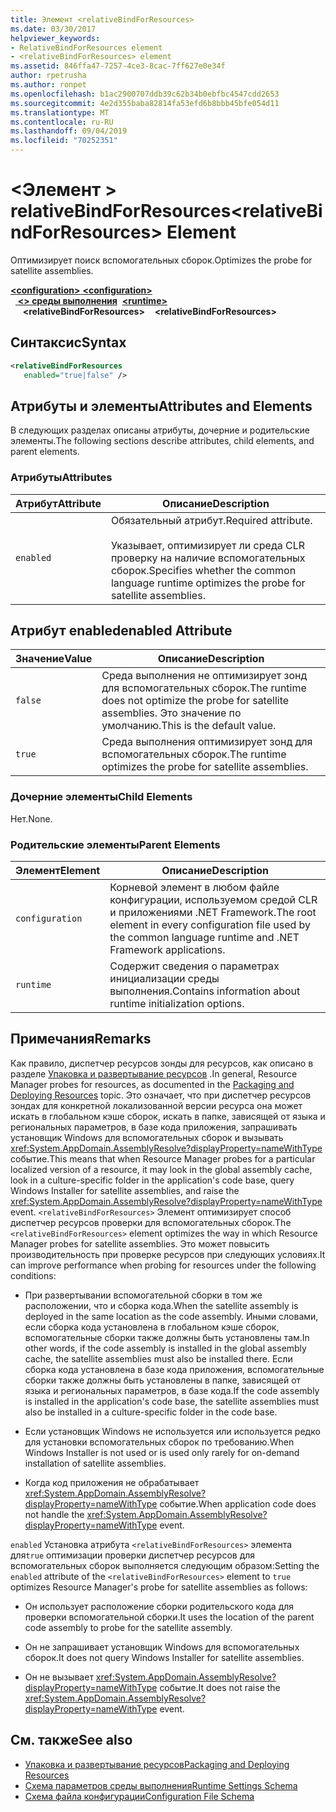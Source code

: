 ```yaml
---
title: Элемент <relativeBindForResources>
ms.date: 03/30/2017
helpviewer_keywords:
- RelativeBindForResources element
- <relativeBindForResources> element
ms.assetid: 846ffa47-7257-4ce3-8cac-7ff627e0e34f
author: rpetrusha
ms.author: ronpet
ms.openlocfilehash: b1ac2900707ddb39c62b34b0ebfbc4547cdd2653
ms.sourcegitcommit: 4e2d355baba82814fa53efd6b8bbb45bfe054d11
ms.translationtype: MT
ms.contentlocale: ru-RU
ms.lasthandoff: 09/04/2019
ms.locfileid: "70252351"
---
```

# <a name="relativebindforresources-element"></a><span data-ttu-id="ea4f2-102">\<Элемент > relativeBindForResources</span><span class="sxs-lookup"><span data-stu-id="ea4f2-102">\<relativeBindForResources> Element</span></span>
<span data-ttu-id="ea4f2-103">Оптимизирует поиск вспомогательных сборок.</span><span class="sxs-lookup"><span data-stu-id="ea4f2-103">Optimizes the probe for satellite assemblies.</span></span>  
  
<span data-ttu-id="ea4f2-104">[ **\<configuration>** ](../configuration-element.md)</span><span class="sxs-lookup"><span data-stu-id="ea4f2-104">[**\<configuration>**](../configuration-element.md)</span></span>\
<span data-ttu-id="ea4f2-105">&nbsp;&nbsp;[ **\<> среды выполнения**](runtime-element.md)</span><span class="sxs-lookup"><span data-stu-id="ea4f2-105">&nbsp;&nbsp;[**\<runtime>**](runtime-element.md)</span></span>\
<span data-ttu-id="ea4f2-106">&nbsp;&nbsp;&nbsp;&nbsp; **\<relativeBindForResources>**</span><span class="sxs-lookup"><span data-stu-id="ea4f2-106">&nbsp;&nbsp;&nbsp;&nbsp;**\<relativeBindForResources>**</span></span>  
  
## <a name="syntax"></a><span data-ttu-id="ea4f2-107">Синтаксис</span><span class="sxs-lookup"><span data-stu-id="ea4f2-107">Syntax</span></span>  
  
```xml
<relativeBindForResources    
   enabled="true|false" />  
```  
  
## <a name="attributes-and-elements"></a><span data-ttu-id="ea4f2-108">Атрибуты и элементы</span><span class="sxs-lookup"><span data-stu-id="ea4f2-108">Attributes and Elements</span></span>  
 <span data-ttu-id="ea4f2-109">В следующих разделах описаны атрибуты, дочерние и родительские элементы.</span><span class="sxs-lookup"><span data-stu-id="ea4f2-109">The following sections describe attributes, child elements, and parent elements.</span></span>  
  
### <a name="attributes"></a><span data-ttu-id="ea4f2-110">Атрибуты</span><span class="sxs-lookup"><span data-stu-id="ea4f2-110">Attributes</span></span>  
  
|<span data-ttu-id="ea4f2-111">Атрибут</span><span class="sxs-lookup"><span data-stu-id="ea4f2-111">Attribute</span></span>|<span data-ttu-id="ea4f2-112">Описание</span><span class="sxs-lookup"><span data-stu-id="ea4f2-112">Description</span></span>|  
|---------------|-----------------|  
|`enabled`|<span data-ttu-id="ea4f2-113">Обязательный атрибут.</span><span class="sxs-lookup"><span data-stu-id="ea4f2-113">Required attribute.</span></span><br /><br /> <span data-ttu-id="ea4f2-114">Указывает, оптимизирует ли среда CLR проверку на наличие вспомогательных сборок.</span><span class="sxs-lookup"><span data-stu-id="ea4f2-114">Specifies whether the common language runtime optimizes the probe for satellite assemblies.</span></span>|  
  
## <a name="enabled-attribute"></a><span data-ttu-id="ea4f2-115">Атрибут enabled</span><span class="sxs-lookup"><span data-stu-id="ea4f2-115">enabled Attribute</span></span>  
  
|<span data-ttu-id="ea4f2-116">Значение</span><span class="sxs-lookup"><span data-stu-id="ea4f2-116">Value</span></span>|<span data-ttu-id="ea4f2-117">Описание</span><span class="sxs-lookup"><span data-stu-id="ea4f2-117">Description</span></span>|  
|-----------|-----------------|  
|`false`|<span data-ttu-id="ea4f2-118">Среда выполнения не оптимизирует зонд для вспомогательных сборок.</span><span class="sxs-lookup"><span data-stu-id="ea4f2-118">The runtime does not optimize the probe for satellite assemblies.</span></span> <span data-ttu-id="ea4f2-119">Это значение по умолчанию.</span><span class="sxs-lookup"><span data-stu-id="ea4f2-119">This is the default value.</span></span>|  
|`true`|<span data-ttu-id="ea4f2-120">Среда выполнения оптимизирует зонд для вспомогательных сборок.</span><span class="sxs-lookup"><span data-stu-id="ea4f2-120">The runtime optimizes the probe for satellite assemblies.</span></span>|  
  
### <a name="child-elements"></a><span data-ttu-id="ea4f2-121">Дочерние элементы</span><span class="sxs-lookup"><span data-stu-id="ea4f2-121">Child Elements</span></span>  
 <span data-ttu-id="ea4f2-122">Нет.</span><span class="sxs-lookup"><span data-stu-id="ea4f2-122">None.</span></span>  
  
### <a name="parent-elements"></a><span data-ttu-id="ea4f2-123">Родительские элементы</span><span class="sxs-lookup"><span data-stu-id="ea4f2-123">Parent Elements</span></span>  
  
|<span data-ttu-id="ea4f2-124">Элемент</span><span class="sxs-lookup"><span data-stu-id="ea4f2-124">Element</span></span>|<span data-ttu-id="ea4f2-125">Описание</span><span class="sxs-lookup"><span data-stu-id="ea4f2-125">Description</span></span>|  
|-------------|-----------------|  
|`configuration`|<span data-ttu-id="ea4f2-126">Корневой элемент в любом файле конфигурации, используемом средой CLR и приложениями .NET Framework.</span><span class="sxs-lookup"><span data-stu-id="ea4f2-126">The root element in every configuration file used by the common language runtime and .NET Framework applications.</span></span>|  
|`runtime`|<span data-ttu-id="ea4f2-127">Содержит сведения о параметрах инициализации среды выполнения.</span><span class="sxs-lookup"><span data-stu-id="ea4f2-127">Contains information about runtime initialization options.</span></span>|  
  
## <a name="remarks"></a><span data-ttu-id="ea4f2-128">Примечания</span><span class="sxs-lookup"><span data-stu-id="ea4f2-128">Remarks</span></span>  
 <span data-ttu-id="ea4f2-129">Как правило, диспетчер ресурсов зонды для ресурсов, как описано в разделе [Упаковка и развертывание ресурсов](../../../resources/packaging-and-deploying-resources-in-desktop-apps.md) .</span><span class="sxs-lookup"><span data-stu-id="ea4f2-129">In general, Resource Manager probes for resources, as documented in the [Packaging and Deploying Resources](../../../resources/packaging-and-deploying-resources-in-desktop-apps.md) topic.</span></span> <span data-ttu-id="ea4f2-130">Это означает, что при диспетчер ресурсов зондах для конкретной локализованной версии ресурса она может искать в глобальном кэше сборок, искать в папке, зависящей от языка и региональных параметров, в базе кода приложения, запрашивать установщик Windows для вспомогательных сборок и вызывать <xref:System.AppDomain.AssemblyResolve?displayProperty=nameWithType> событие.</span><span class="sxs-lookup"><span data-stu-id="ea4f2-130">This means that when Resource Manager probes for a particular localized version of a resource, it may look in the global assembly cache, look in a culture-specific folder in the application's code base, query Windows Installer for satellite assemblies, and raise the <xref:System.AppDomain.AssemblyResolve?displayProperty=nameWithType> event.</span></span> <span data-ttu-id="ea4f2-131">`<relativeBindForResources>` Элемент оптимизирует способ диспетчер ресурсов проверки для вспомогательных сборок.</span><span class="sxs-lookup"><span data-stu-id="ea4f2-131">The `<relativeBindForResources>` element optimizes the way in which Resource Manager probes for satellite assemblies.</span></span> <span data-ttu-id="ea4f2-132">Это может повысить производительность при проверке ресурсов при следующих условиях.</span><span class="sxs-lookup"><span data-stu-id="ea4f2-132">It can improve performance when probing for resources under the following conditions:</span></span>  
  
- <span data-ttu-id="ea4f2-133">При развертывании вспомогательной сборки в том же расположении, что и сборка кода.</span><span class="sxs-lookup"><span data-stu-id="ea4f2-133">When the satellite assembly is deployed in the same location as the code assembly.</span></span> <span data-ttu-id="ea4f2-134">Иными словами, если сборка кода установлена в глобальном кэше сборок, вспомогательные сборки также должны быть установлены там.</span><span class="sxs-lookup"><span data-stu-id="ea4f2-134">In other words, if the code assembly is installed in the global assembly cache, the satellite assemblies must also be installed there.</span></span> <span data-ttu-id="ea4f2-135">Если сборка кода установлена в базе кода приложения, вспомогательные сборки также должны быть установлены в папке, зависящей от языка и региональных параметров, в базе кода.</span><span class="sxs-lookup"><span data-stu-id="ea4f2-135">If the code assembly is installed in the application's code base, the satellite assemblies must also be installed in a culture-specific folder in the code base.</span></span>  
  
- <span data-ttu-id="ea4f2-136">Если установщик Windows не используется или используется редко для установки вспомогательных сборок по требованию.</span><span class="sxs-lookup"><span data-stu-id="ea4f2-136">When Windows Installer is not used or is used only rarely for on-demand installation of satellite assemblies.</span></span>  
  
- <span data-ttu-id="ea4f2-137">Когда код приложения не обрабатывает <xref:System.AppDomain.AssemblyResolve?displayProperty=nameWithType> событие.</span><span class="sxs-lookup"><span data-stu-id="ea4f2-137">When application code does not handle the <xref:System.AppDomain.AssemblyResolve?displayProperty=nameWithType> event.</span></span>  
  
 <span data-ttu-id="ea4f2-138">`enabled` Установка атрибута `<relativeBindForResources>` элемента для`true` оптимизации проверки диспетчер ресурсов для вспомогательных сборок выполняется следующим образом:</span><span class="sxs-lookup"><span data-stu-id="ea4f2-138">Setting the `enabled` attribute of the `<relativeBindForResources>` element to `true` optimizes Resource Manager's probe for satellite assemblies as follows:</span></span>  
  
- <span data-ttu-id="ea4f2-139">Он использует расположение сборки родительского кода для проверки вспомогательной сборки.</span><span class="sxs-lookup"><span data-stu-id="ea4f2-139">It uses the location of the parent code assembly to probe for the satellite assembly.</span></span>  
  
- <span data-ttu-id="ea4f2-140">Он не запрашивает установщик Windows для вспомогательных сборок.</span><span class="sxs-lookup"><span data-stu-id="ea4f2-140">It does not query Windows Installer for satellite assemblies.</span></span>  
  
- <span data-ttu-id="ea4f2-141">Он не вызывает <xref:System.AppDomain.AssemblyResolve?displayProperty=nameWithType> событие.</span><span class="sxs-lookup"><span data-stu-id="ea4f2-141">It does not raise the <xref:System.AppDomain.AssemblyResolve?displayProperty=nameWithType> event.</span></span>  
  
## <a name="see-also"></a><span data-ttu-id="ea4f2-142">См. также</span><span class="sxs-lookup"><span data-stu-id="ea4f2-142">See also</span></span>

- [<span data-ttu-id="ea4f2-143">Упаковка и развертывание ресурсов</span><span class="sxs-lookup"><span data-stu-id="ea4f2-143">Packaging and Deploying Resources</span></span>](../../../resources/packaging-and-deploying-resources-in-desktop-apps.md)
- [<span data-ttu-id="ea4f2-144">Схема параметров среды выполнения</span><span class="sxs-lookup"><span data-stu-id="ea4f2-144">Runtime Settings Schema</span></span>](index.md)
- [<span data-ttu-id="ea4f2-145">Схема файла конфигурации</span><span class="sxs-lookup"><span data-stu-id="ea4f2-145">Configuration File Schema</span></span>](../index.md)
